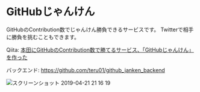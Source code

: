 # GitHubじゃんけん

GitHubのContribution数でじゃんけん勝負できるサービスです。
Twitterで相手に勝負を挑むこともできます。

Qiita: [本田にGitHubのContribution数で勝てるサービス、「GitHubじゃんけん」を作った](https://qiita.com/teru0x1/items/070526cb40b4be9f0514)

バックエンド: https://github.com/teru01/github_janken_backend

![スクリーンショット 2019-04-21 21 16 19](https://user-images.githubusercontent.com/27873650/56628259-1543ec80-6684-11e9-8e06-dac66eb549d5.png)


